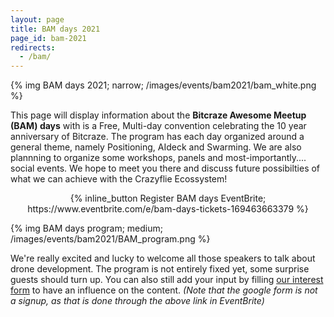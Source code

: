 ```yaml
---
layout: page
title: BAM days 2021
page_id: bam-2021
redirects:
  - /bam/
---
```


{% img BAM days 2021; narrow; /images/events/bam2021/bam_white.png %}

This page will display information about the **Bitcraze Awesome Meetup (BAM) days** with is a Free, Multi-day convention celebrating the 10 year anniversary of Bitcraze. The program has each day organized around a general theme, namely Positioning, AIdeck and Swarming. We are also plannning to organize some workshops, panels and most-importantly.... social events. We hope to meet you there and discuss future possibilties of what we can achieve with the Crazyflie Ecossystem!
 
 
<center>{% inline_button Register BAM days EventBrite; https://www.eventbrite.com/e/bam-days-tickets-169463663379 %}</center>

{% img BAM days program; medium; /images/events/bam2021/BAM_program.png %}

We're really excited and lucky to welcome all those speakers to talk about drone development. The program is not entirely fixed yet, some surprise guests should turn up. You can also still add your input by filling [our interest form](https://forms.gle/3GPG3dj1Ud1RG52Q6) to have an influence on the content. *(Note that the google form is not a signup, as that is done through the above link in EventBrite)*

